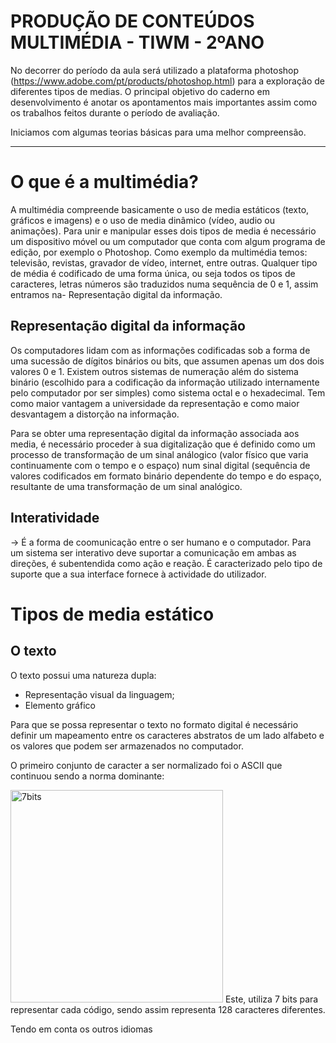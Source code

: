# PRODUÇÃO DE CONTEÚDOS MULTIMÉDIA - TIWM - 2ºANO
No decorrer do período da aula será utilizado a plataforma photoshop (https://www.adobe.com/pt/products/photoshop.html) para a exploração de diferentes tipos de medias. O principal objetivo do caderno em desenvolvimento é anotar os apontamentos mais importantes assim como os trabalhos feitos durante o período de avaliação.

Iniciamos com algumas teorias básicas para uma melhor compreensão.

----------------------------------------------------------------------------------------------------------------------------------------------------------------
# O que é a multimédia?
A multimédia compreende basicamente o uso de media estáticos (texto, gráficos e imagens) e o uso de media dinâmico (vídeo, audio ou animações). Para unir e manipular esses dois tipos de media é necessário um dispositivo móvel ou um computador que conta com algum programa de edição, por exemplo o Photoshop. Como exemplo da multimédia temos: televisão, revistas, gravador de vídeo, internet, entre outras. 
Qualquer tipo de média é codificado de uma forma única, ou seja todos os tipos de caracteres, letras números são traduzidos numa sequência de 0 e 1, assim entramos na- Representação digital da informação. 

## Representação digital da informação
Os computadores lidam com as informações codificadas sob a forma de uma sucessão de dígitos binários ou bits, que assumen apenas um dos dois valores 0 e 1.
Existem outros sistemas de numeração além do sistema binário (escolhido para a codificação da informação utilizado internamente pelo computador por ser simples) como sistema octal e o hexadecimal. Tem como maior vantagem a universidade da representação e como maior desvantagem a distorção na informação.

Para se obter uma representação digital da informação associada aos media, é necessário proceder à sua digitalização que é definido como um processo de transformação de um sinal análogico (valor físico que varia continuamente com o tempo e o espaço) num sinal digital (sequência de valores codificados em formato binário dependente do tempo e do espaço, resultante de uma transformação de um sinal analógico.  

## Interatividade
-> É a forma de coomunicação entre o ser humano e o computador. Para um sistema ser interativo deve suportar a comunicação em ambas as direções, é subentendida como ação e reação. É caracterizado pelo tipo de suporte que a sua interface fornece à actividade do utilizador.

# Tipos de media estático
## O texto
O texto possui uma natureza dupla:
  - Representação visual da linguagem;
  - Elemento gráfico

Para que se possa representar o texto no formato digital é necessário definir um mapeamento entre os caracteres abstratos de um lado alfabeto e os valores que podem ser armazenados no computador. 

O primeiro conjunto de caracter a ser normalizado foi o ASCII que continuou sendo a norma dominante:

<img width="340" alt="7bits" src="https://user-images.githubusercontent.com/114168701/202014985-81ec7e08-9b9a-42cb-a96f-fb92bcab8c5f.PNG">
Este, utiliza 7 bits para representar cada código, sendo assim representa 128 caracteres diferentes. 


Tendo em conta os outros idiomas 




